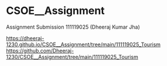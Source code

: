 # CSOE__Assignment
Assignment Submission 111119025 (Dheeraj Kumar Jha)


https://dheeraj-1230.github.io/CSOE__Assignment/tree/main/111119025_Tourism
https://github.com/Dheeraj-1230/CSOE__Assignment/tree/main/111119025_Tourism
